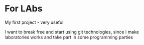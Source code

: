 # For LAbs
My first project - very useful

I want to break free and start using git technologies, since I make laboratories works and take part in some programming parties
